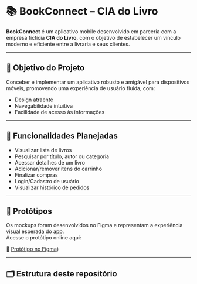 # 📚 BookConnect – CIA do Livro

**BookConnect** é um aplicativo mobile desenvolvido em parceria com a empresa fictícia **CIA do Livro**, com o objetivo de estabelecer um vínculo moderno e eficiente entre a livraria e seus clientes.

---

## 🎯 Objetivo do Projeto

Conceber e implementar um aplicativo robusto e amigável para dispositivos móveis, promovendo uma experiência de usuário fluida, com:

- Design atraente
- Navegabilidade intuitiva
- Facilidade de acesso às informações

---

## 🧩 Funcionalidades Planejadas

- Visualizar lista de livros
- Pesquisar por título, autor ou categoria
- Acessar detalhes de um livro
- Adicionar/remover itens do carrinho
- Finalizar compras
- Login/Cadastro de usuário
- Visualizar histórico de pedidos

---

## 📱 Protótipos

Os mockups foram desenvolvidos no Figma e representam a experiência visual esperada do app.  
Acesse o protótipo online aqui:

📎 [Protótipo no Figma](https://www.figma.com/proto/BGKZD0VGJ7F5Tpp1QfCKWY/Cia-do-Livro?node-id=1-3&p=f&t=6XvgWCyLVO2whcAV-1&scaling=scale-down&content-scaling=fixed&page-id=0%3A1))

---

## 🗂 Estrutura deste repositório



